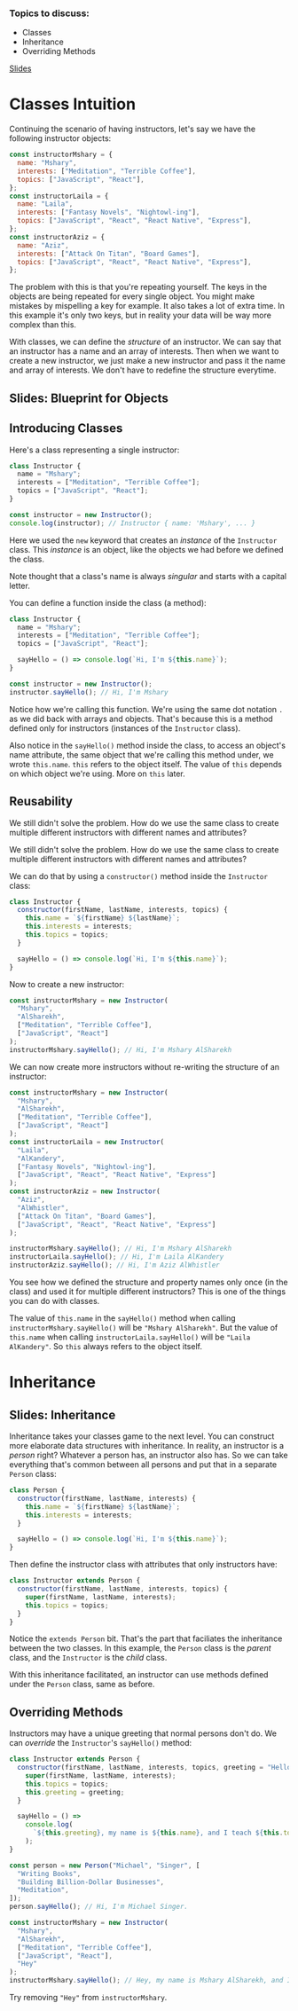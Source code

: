 ### Topics to discuss:

- Classes
- Inheritance
- Overriding Methods

[Slides](https://docs.google.com/presentation/d/13K5VLKXDYfUcoiCSiYLkUl8vo_DpCxaL0EepePHQ9Tw/edit?usp=sharing)

# Classes Intuition

Continuing the scenario of having instructors, let's say we have the following instructor objects:

```javascript
const instructorMshary = {
  name: "Mshary",
  interests: ["Meditation", "Terrible Coffee"],
  topics: ["JavaScript", "React"],
};
const instructorLaila = {
  name: "Laila",
  interests: ["Fantasy Novels", "Nightowl-ing"],
  topics: ["JavaScript", "React", "React Native", "Express"],
};
const instructorAziz = {
  name: "Aziz",
  interests: ["Attack On Titan", "Board Games"],
  topics: ["JavaScript", "React", "React Native", "Express"],
};
```

The problem with this is that you're repeating yourself. The keys in the objects are being repeated for every single object. You might make mistakes by mispelling a key for example. It also takes a lot of extra time. In this example it's only two keys, but in reality your data will be way more complex than this.

With classes, we can define the _structure_ of an instructor. We can say that an instructor has a name and an array of interests. Then when we want to create a new instructor, we just make a new instructor and pass it the name and array of interests. We don't have to redefine the structure everytime.

## Slides: Blueprint for Objects

## Introducing Classes

Here's a class representing a single instructor:

```javascript
class Instructor {
  name = "Mshary";
  interests = ["Meditation", "Terrible Coffee"];
  topics = ["JavaScript", "React"];
}

const instructor = new Instructor();
console.log(instructor); // Instructor { name: 'Mshary', ... }
```

Here we used the `new` keyword that creates an _instance_ of the `Instructor` class. This _instance_ is an object, like the objects we had before we defined the class.

Note thought that a class's name is always _singular_ and starts with a capital letter.

You can define a function inside the class (a method):

```javascript
class Instructor {
  name = "Mshary";
  interests = ["Meditation", "Terrible Coffee"];
  topics = ["JavaScript", "React"];

  sayHello = () => console.log(`Hi, I'm ${this.name}`);
}

const instructor = new Instructor();
instructor.sayHello(); // Hi, I'm Mshary
```

Notice how we're calling this function. We're using the same dot notation `.` as we did back with arrays and objects. That's because this is a method defined only for instructors (instances of the `Instructor` class).

Also notice in the `sayHello()` method inside the class, to access an object's name attribute, the same object that we're calling this method under, we wrote `this.name`. `this` refers to the object itself. The value of `this` depends on which object we're using. More on `this` later.

## Reusability

We still didn't solve the problem. How do we use the same class to create multiple different instructors with different names and attributes?

We still didn't solve the problem. How do we use the same class to create multiple different instructors with different names and attributes?

We can do that by using a `constructor()` method inside the `Instructor` class:

```javascript
class Instructor {
  constructor(firstName, lastName, interests, topics) {
    this.name = `${firstName} ${lastName}`;
    this.interests = interests;
    this.topics = topics;
  }

  sayHello = () => console.log(`Hi, I'm ${this.name}`);
}
```

Now to create a new instructor:

```javascript
const instructorMshary = new Instructor(
  "Mshary",
  "AlSharekh",
  ["Meditation", "Terrible Coffee"],
  ["JavaScript", "React"]
);
instructorMshary.sayHello(); // Hi, I'm Mshary AlSharekh
```

We can now create more instructors without re-writing the structure of an instructor:

```javascript
const instructorMshary = new Instructor(
  "Mshary",
  "AlSharekh",
  ["Meditation", "Terrible Coffee"],
  ["JavaScript", "React"]
);
const instructorLaila = new Instructor(
  "Laila",
  "AlKandery",
  ["Fantasy Novels", "Nightowl-ing"],
  ["JavaScript", "React", "React Native", "Express"]
);
const instructorAziz = new Instructor(
  "Aziz",
  "AlWhistler",
  ["Attack On Titan", "Board Games"],
  ["JavaScript", "React", "React Native", "Express"]
);

instructorMshary.sayHello(); // Hi, I'm Mshary AlSharekh
instructorLaila.sayHello(); // Hi, I'm Laila AlKandery
instructorAziz.sayHello(); // Hi, I'm Aziz AlWhistler
```

You see how we defined the structure and property names only once (in the class) and used it for multiple different instructors? This is one of the things you can do with classes.

The value of `this.name` in the `sayHello()` method when calling `instructorMshary.sayHello()` will be `"Mshary AlSharekh"`. But the value of `this.name` when calling `instructorLaila.sayHello()` will be `"Laila AlKandery"`. So `this` always refers to the object itself.

# Inheritance

## Slides: Inheritance

Inheritance takes your classes game to the next level. You can construct more elaborate data structures with inheritance. In reality, an instructor is a _person_ right? Whatever a person has, an instructor also has. So we can take everything that's common between all persons and put that in a separate `Person` class:

```javascript
class Person {
  constructor(firstName, lastName, interests) {
    this.name = `${firstName} ${lastName}`;
    this.interests = interests;
  }

  sayHello = () => console.log(`Hi, I'm ${this.name}`);
}
```

Then define the instructor class with attributes that only instructors have:

```javascript
class Instructor extends Person {
  constructor(firstName, lastName, interests, topics) {
    super(firstName, lastName, interests);
    this.topics = topics;
  }
}
```

Notice the `extends Person` bit. That's the part that faciliates the inheritance between the two classes. In this example, the `Person` class is the _parent_ class, and the `Instructor` is the _child_ class.

With this inheritance facilitated, an instructor can use methods defined under the `Person` class, same as before.

## Overriding Methods

Instructors may have a unique greeting that normal persons don't do. We can _override_ the `Instructor`'s `sayHello()` method:

```javascript
class Instructor extends Person {
  constructor(firstName, lastName, interests, topics, greeting = "Hello") {
    super(firstName, lastName, interests);
    this.topics = topics;
    this.greeting = greeting;
  }

  sayHello = () =>
    console.log(
      `${this.greeting}, my name is ${this.name}, and I teach ${this.topics[0]}, and more!`
    );
}

const person = new Person("Michael", "Singer", [
  "Writing Books",
  "Building Billion-Dollar Businesses",
  "Meditation",
]);
person.sayHello(); // Hi, I'm Michael Singer.

const instructorMshary = new Instructor(
  "Mshary",
  "AlSharekh",
  ["Meditation", "Terrible Coffee"],
  ["JavaScript", "React"],
  "Hey"
);
instructorMshary.sayHello(); // Hey, my name is Mshary AlSharekh, and I teach JavaScript, and more!
```

Try removing `"Hey"` from `instructorMshary`.
